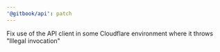 ```yaml
---
'@gitbook/api': patch
---
```


Fix use of the API client in some Cloudflare environment where it throws "Illegal invocation"
